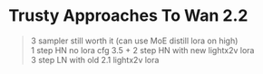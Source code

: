 # Trusty Approaches To Wan 2.2

> 3 sampler still worth it (can use MoE distill lora on high)  
> 1 step HN no lora cfg 3.5 + 2 step HN with new lightx2v lora  
> 3 step LN with old 2.1 lightx2v lora
